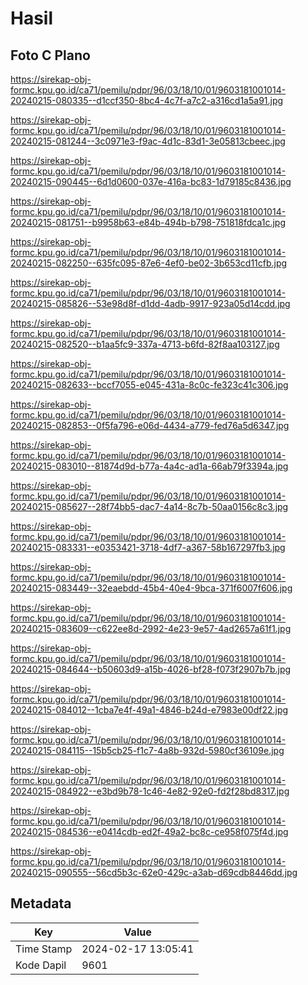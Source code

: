 # Hasil

## Foto C Plano

https://sirekap-obj-formc.kpu.go.id/ca71/pemilu/pdpr/96/03/18/10/01/9603181001014-20240215-080335--d1ccf350-8bc4-4c7f-a7c2-a316cd1a5a91.jpg

https://sirekap-obj-formc.kpu.go.id/ca71/pemilu/pdpr/96/03/18/10/01/9603181001014-20240215-081244--3c0971e3-f9ac-4d1c-83d1-3e05813cbeec.jpg

https://sirekap-obj-formc.kpu.go.id/ca71/pemilu/pdpr/96/03/18/10/01/9603181001014-20240215-090445--6d1d0600-037e-416a-bc83-1d79185c8436.jpg

https://sirekap-obj-formc.kpu.go.id/ca71/pemilu/pdpr/96/03/18/10/01/9603181001014-20240215-081751--b9958b63-e84b-494b-b798-751818fdca1c.jpg

https://sirekap-obj-formc.kpu.go.id/ca71/pemilu/pdpr/96/03/18/10/01/9603181001014-20240215-082250--635fc095-87e6-4ef0-be02-3b653cd11cfb.jpg

https://sirekap-obj-formc.kpu.go.id/ca71/pemilu/pdpr/96/03/18/10/01/9603181001014-20240215-085826--53e98d8f-d1dd-4adb-9917-923a05d14cdd.jpg

https://sirekap-obj-formc.kpu.go.id/ca71/pemilu/pdpr/96/03/18/10/01/9603181001014-20240215-082520--b1aa5fc9-337a-4713-b6fd-82f8aa103127.jpg

https://sirekap-obj-formc.kpu.go.id/ca71/pemilu/pdpr/96/03/18/10/01/9603181001014-20240215-082633--bccf7055-e045-431a-8c0c-fe323c41c306.jpg

https://sirekap-obj-formc.kpu.go.id/ca71/pemilu/pdpr/96/03/18/10/01/9603181001014-20240215-082853--0f5fa796-e06d-4434-a779-fed76a5d6347.jpg

https://sirekap-obj-formc.kpu.go.id/ca71/pemilu/pdpr/96/03/18/10/01/9603181001014-20240215-083010--81874d9d-b77a-4a4c-ad1a-66ab79f3394a.jpg

https://sirekap-obj-formc.kpu.go.id/ca71/pemilu/pdpr/96/03/18/10/01/9603181001014-20240215-085627--28f74bb5-dac7-4a14-8c7b-50aa0156c8c3.jpg

https://sirekap-obj-formc.kpu.go.id/ca71/pemilu/pdpr/96/03/18/10/01/9603181001014-20240215-083331--e0353421-3718-4df7-a367-58b167297fb3.jpg

https://sirekap-obj-formc.kpu.go.id/ca71/pemilu/pdpr/96/03/18/10/01/9603181001014-20240215-083449--32eaebdd-45b4-40e4-9bca-371f6007f606.jpg

https://sirekap-obj-formc.kpu.go.id/ca71/pemilu/pdpr/96/03/18/10/01/9603181001014-20240215-083609--c622ee8d-2992-4e23-9e57-4ad2657a61f1.jpg

https://sirekap-obj-formc.kpu.go.id/ca71/pemilu/pdpr/96/03/18/10/01/9603181001014-20240215-084644--b50603d9-a15b-4026-bf28-f073f2907b7b.jpg

https://sirekap-obj-formc.kpu.go.id/ca71/pemilu/pdpr/96/03/18/10/01/9603181001014-20240215-084012--1cba7e4f-49a1-4846-b24d-e7983e00df22.jpg

https://sirekap-obj-formc.kpu.go.id/ca71/pemilu/pdpr/96/03/18/10/01/9603181001014-20240215-084115--15b5cb25-f1c7-4a8b-932d-5980cf36109e.jpg

https://sirekap-obj-formc.kpu.go.id/ca71/pemilu/pdpr/96/03/18/10/01/9603181001014-20240215-084922--e3bd9b78-1c46-4e82-92e0-fd2f28bd8317.jpg

https://sirekap-obj-formc.kpu.go.id/ca71/pemilu/pdpr/96/03/18/10/01/9603181001014-20240215-084536--e0414cdb-ed2f-49a2-bc8c-ce958f075f4d.jpg

https://sirekap-obj-formc.kpu.go.id/ca71/pemilu/pdpr/96/03/18/10/01/9603181001014-20240215-090555--56cd5b3c-62e0-429c-a3ab-d69cdb8446dd.jpg


## Metadata

| Key        | Value               |
| ---------- | ------------------- |
| Time Stamp | 2024-02-17 13:05:41 |
| Kode Dapil | 9601                |



